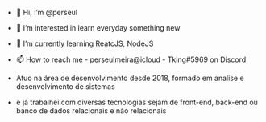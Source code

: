- 👋 Hi, I’m @perseul
- 👀 I’m interested in learn everyday something new
- 🌱 I’m currently learning ReatcJS, NodeJS
- 📫 How to reach me - perseulmeira@icloud - Tking#5969 on Discord

- Atuo na área de desenvolvimento desde 2018, formado em analise e desenvolvimento de sistemas
- e já trabalhei com diversas tecnologias sejam de front-end, back-end ou banco de dados relacionais e não relacionais

<!---
perseul/perseul is a ✨ special ✨ repository because its `README.md` (this file) appears on your GitHub profile.
You can click the Preview link to take a look at your changes.
--->
